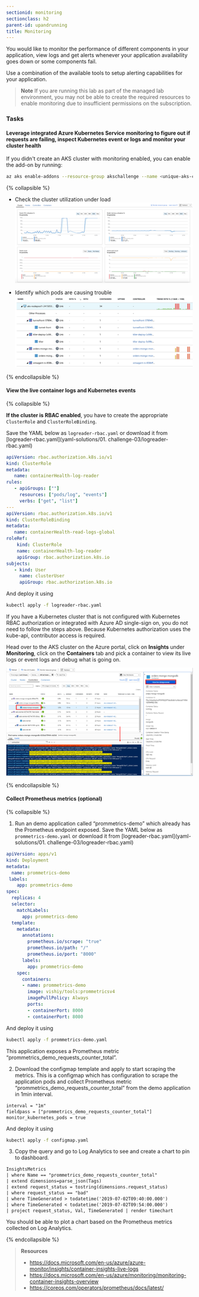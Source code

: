 ```yaml
---
sectionid: monitoring
sectionclass: h2
parent-id: upandrunning
title: Monitoring
---
```


You would like to monitor the performance of different components in your application, view logs and get alerts whenever your application availability goes down or some components fail.

Use a combination of the available tools to setup alerting capabilities for your application.

> **Note** If you are running this lab as part of the managed lab environment, you may not be able to create the required resources to enable monitoring due to insufficient permissions on the subscription.

### Tasks

#### Leverage integrated Azure Kubernetes Service monitoring to figure out if requests are failing, inspect Kubernetes event or logs and monitor your cluster health

If you didn't create an AKS cluster with monitoring enabled, you can enable the add-on by running:

```sh
az aks enable-addons --resource-group akschallenge --name <unique-aks-cluster-name> --addons monitoring
```

{% collapsible %}

- Check the cluster utilization under load
  ![Cluster utilization](media/clusterutilization.png)

- Identify which pods are causing trouble
  ![Pod utilization](media/podmetrics.png)

{% endcollapsible %}

#### View the live container logs and Kubernetes events

{% collapsible %}

**If the cluster is RBAC enabled**, you have to create the appropriate `ClusterRole` and `ClusterRoleBinding`.

Save the YAML below as `logreader-rbac.yaml` or download it from [logreader-rbac.yaml](yaml-solutions/01. challenge-03/logreader-rbac.yaml)

```yaml
apiVersion: rbac.authorization.k8s.io/v1 
kind: ClusterRole 
metadata: 
   name: containerHealth-log-reader 
rules: 
   - apiGroups: [""] 
     resources: ["pods/log", "events"] 
     verbs: ["get", "list"]  
--- 
apiVersion: rbac.authorization.k8s.io/v1 
kind: ClusterRoleBinding 
metadata: 
   name: containerHealth-read-logs-global 
roleRef: 
    kind: ClusterRole 
    name: containerHealth-log-reader 
    apiGroup: rbac.authorization.k8s.io 
subjects: 
   - kind: User 
     name: clusterUser 
     apiGroup: rbac.authorization.k8s.io
```

And deploy it using

```sh
kubectl apply -f logreader-rbac.yaml
```

If you have a Kubernetes cluster that is not configured with Kubernetes RBAC authorization or integrated with Azure AD single-sign on, you do not need to follow the steps above. Because Kubernetes authorization uses the kube-api, contributor access is required.

Head over to the AKS cluster on the Azure portal, click on **Insights** under **Monitoring**, click on the **Containers** tab and pick a container to view its live logs or event logs and debug what is going on.

![Azure Monitor for Containers: Live Logs](media/livelogs.png)

{% endcollapsible %}

#### Collect Prometheus metrics (optional)

{% collapsible %}

1. Run an demo application called “prommetrics-demo” which already has the Prometheus endpoint exposed.
Save the YAML below as `prommetrics-demo.yaml` or download it from [logreader-rbac.yaml](yaml-solutions/01. challenge-03/logreader-rbac.yaml)

```yaml
apiVersion: apps/v1
kind: Deployment
metadata:
  name: prommetrics-demo
 labels:
    app: prommetrics-demo
spec:
  replicas: 4
  selector:
    matchLabels:
      app: prommetrics-demo
  template:
    metadata:
      annotations:
        prometheus.io/scrape: "true"
        prometheus.io/path: "/"
        prometheus.io/port: "8000"
      labels:
        app: prommetrics-demo
    spec:
      containers:
      - name: prommetrics-demo
        image: vishiy/tools:prommetricsv4
        imagePullPolicy: Always
        ports:
        - containerPort: 8000
        - containerPort: 8080
```
And deploy it using

```sh
kubectl apply -f prommetrics-demo.yaml
```
This application exposes a Prometheus metric “prommetrics_demo_requests_counter_total”. 

2.	Download the configmap template and apply to start scraping the metrics. This is a configmap which has configuration to scrape the application pods and collect Prometheus metric “prommetrics_demo_requests_counter_total” from the demo application in 1min interval. 

```
interval = "1m"
fieldpass = ["prommetrics_demo_requests_counter_total"]
monitor_kubernetes_pods = true
```
And deploy it using

```sh
kubectl apply -f configmap.yaml
```

3.	Copy the query and go to Log Analytics to see and create a chart to pin to dashboard. 
```
InsightsMetrics
| where Name == "prommetrics_demo_requests_counter_total"
| extend dimensions=parse_json(Tags)
| extend request_status = tostring(dimensions.request_status)
| where request_status == "bad"
| where TimeGenerated > todatetime('2019-07-02T09:40:00.000')
| where TimeGenerated < todatetime('2019-07-02T09:54:00.000')
| project request_status, Val, TimeGenerated | render timechart
```
You should be able to plot a chart based on the Prometheus metrics collected on Log Analytics. 

{% endcollapsible %}

> **Resources**
> - <https://docs.microsoft.com/en-us/azure/azure-monitor/insights/container-insights-live-logs>
> - <https://docs.microsoft.com/en-us/azure/monitoring/monitoring-container-insights-overview>
> - <https://coreos.com/operators/prometheus/docs/latest/>